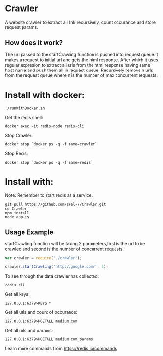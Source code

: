 # Crawler
A website crawler to extract all link recursively, count occurance and store request params.

## How does it work?
The url passed to the startCrawling function is pushed into request queue.It makes a request to initial url and gets the html response. After which it uses regular expresion to extract all urls from the html response having same host name and push them all in request queue. Recursively remove n urls from the request queue where n is the number of max concurrent requests.

# Install with docker:

    ./runWithDocker.sh
    
Get the redis shell:

    docker exec -it redis-node redis-cli    

Stop Crawler:

    docker stop `docker ps -q -f name=crawler`
    
Stop Redis:

    docker stop `docker ps -q -f name=redis`    

# Install with:

Note: Remember to start redis as a service.

    git pull https://github.com/seal-7/Crawler.git
    cd Crawler
    npm install
    node app.js
     

## Usage Example

startCrawling function will be taking 2 parameters,first is the url to be crawled and second is the number of concurrent requests.

```js
var crawler = require('./crawler');

crawler.startCrawling('http://google.com/', 5);
```

To see through the data crawler has collected:
    
    redis-cli
Get all keys:

    127.0.0.1:6379>KEYS *
    
Get all urls and count of occurance:

    127.0.0.1:6379>HGETALL medium.com
    
Get all urls and params:

    127.0.0.1:6379>HGETALL medium.com_params
    
Learn more commands from https://redis.io/commands
